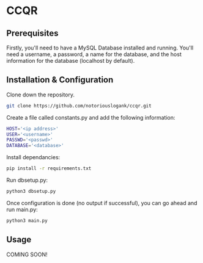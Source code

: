 # CCQR

## Prerequisites

Firstly, you'll need to have a MySQL Database installed and running.  You'll need a username, a password, a name for the database, and the host information for the database (localhost by default).

## Installation & Configuration

Clone down the repository.

```bash
git clone https://github.com/notoriouslogank/ccqr.git
```

Create a file called constants.py and add the following information:

```bash
HOST='<ip address>'
USER='<username>'
PASSWD='<passwd>'
DATABASE='<database>'
```

Install dependancies:

```bash
pip install -r requirements.txt
```

Run dbsetup.py:

```bash
python3 dbsetup.py
```

Once configuration is done (no output if successful), you can go ahead and run main.py:

```bash
python3 main.py
```

## Usage

COMING SOON!

